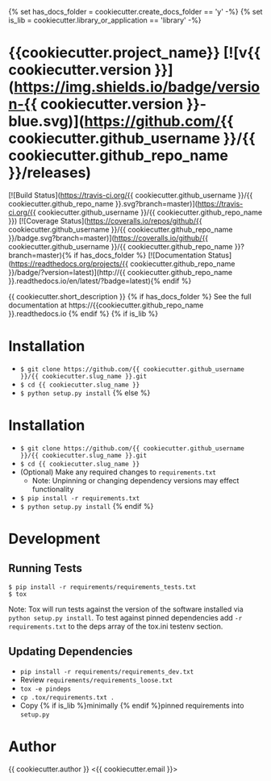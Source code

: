 {% set has_docs_folder = cookiecutter.create_docs_folder == 'y' -%}
{% set is_lib = cookiecutter.library_or_application == 'library' -%}
# {{cookiecutter.project_name}} [![v{{ cookiecutter.version }}](https://img.shields.io/badge/version-{{ cookiecutter.version }}-blue.svg)](https://github.com/{{ cookiecutter.github_username }}/{{ cookiecutter.github_repo_name }}/releases)

[![Build Status](https://travis-ci.org/{{ cookiecutter.github_username }}/{{ cookiecutter.github_repo_name }}.svg?branch=master)](https://travis-ci.org/{{ cookiecutter.github_username }}/{{ cookiecutter.github_repo_name }}) [![Coverage Status](https://coveralls.io/repos/github/{{ cookiecutter.github_username }}/{{ cookiecutter.github_repo_name }}/badge.svg?branch=master)](https://coveralls.io/github/{{ cookiecutter.github_username }}/{{ cookiecutter.github_repo_name }}?branch=master){% if has_docs_folder %} [![Documentation Status](https://readthedocs.org/projects/{{ cookiecutter.github_repo_name }}/badge/?version=latest)](http://{{ cookiecutter.github_repo_name }}.readthedocs.io/en/latest/?badge=latest){% endif %}

{{ cookiecutter.short_description }}
{% if has_docs_folder %}
See the full documentation at https://{{cookiecutter.github_repo_name }}.readthedocs.io
{% endif %}
{% if is_lib %}
# Installation
- ```$ git clone https://github.com/{{ cookiecutter.github_username }}/{{ cookiecutter.slug_name }}.git```
- ```$ cd {{ cookiecutter.slug_name }}```
- ```$ python setup.py install```
{% else %}
# Installation
- ```$ git clone https://github.com/{{ cookiecutter.github_username }}/{{ cookiecutter.slug_name }}.git```
- ```$ cd {{ cookiecutter.slug_name }}```
- (Optional) Make any required changes to ```requirements.txt```
    - Note: Unpinning or changing dependency versions may effect functionality
- ```$ pip install -r requirements.txt```
- ```$ python setup.py install```
{% endif %}
# Development
## Running Tests
```
$ pip install -r requirements/requirements_tests.txt
$ tox
```
Note: Tox will run tests against the version of the software installed via ```python setup.py install```.
To test against pinned dependencies add ```-r requirements.txt``` to the deps array of the tox.ini testenv
section.

## Updating Dependencies
- ```pip install -r requirements/requirements_dev.txt```
- Review ```requirements/requirements_loose.txt```
- ```tox -e pindeps```
- ```cp .tox/requirements.txt .```
- Copy {% if is_lib %}minimally {% endif %}pinned requirements into ```setup.py```

# Author
{{ cookiecutter.author }} <{{ cookiecutter.email }}>
